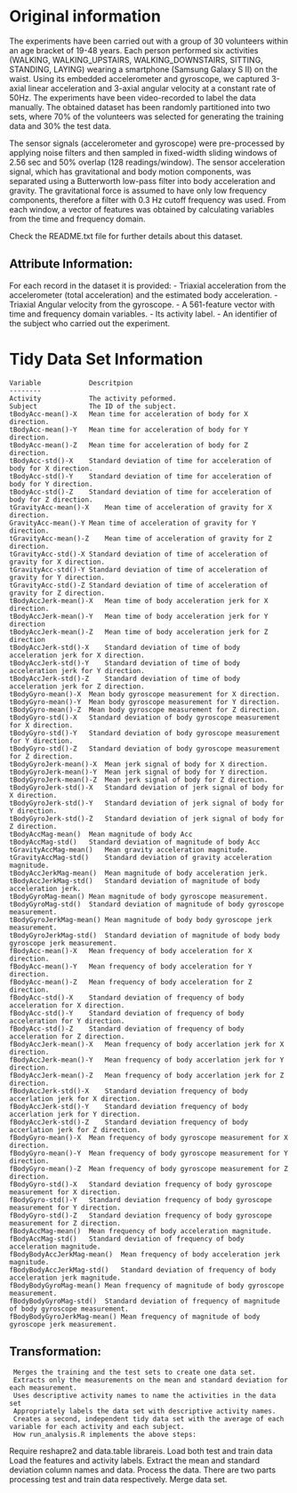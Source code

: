 Original information
=====================
The experiments have been carried out with a group of 30 volunteers within an age bracket of 19-48 years. 
Each person performed six activities (WALKING, WALKING_UPSTAIRS, WALKING_DOWNSTAIRS, SITTING, STANDING, LAYING) 
wearing a smartphone (Samsung Galaxy S II) on the waist. Using its embedded accelerometer and gyroscope, 
we captured 3-axial linear acceleration and 3-axial angular velocity at a constant rate of 50Hz. 
The experiments have been video-recorded to label the data manually. 
The obtained dataset has been randomly partitioned into two sets, where 70% of the volunteers was selected 
for generating the training data and 30% the test data. 

The sensor signals (accelerometer and gyroscope) were pre-processed by applying noise filters and then sampled 
in fixed-width sliding windows of 2.56 sec and 50% overlap (128 readings/window). 
The sensor acceleration signal, which has gravitational and body motion components, 
was separated using a Butterworth low-pass filter into body acceleration and gravity. 
The gravitational force is assumed to have only low frequency components, 
therefore a filter with 0.3 Hz cutoff frequency was used. From each window, 
a vector of features was obtained by calculating variables from the time and frequency domain. 

Check the README.txt file for further details about this dataset.


Attribute Information:
----------------------
For each record in the dataset it is provided: 
    - Triaxial acceleration from the accelerometer (total acceleration) and the estimated body acceleration. 
    - Triaxial Angular velocity from the gyroscope. 
    - A 561-feature vector with time and frequency domain variables. 
    - Its activity label. 
    - An identifier of the subject who carried out the experiment.


Tidy Data Set Information
==========================
    Variable	        Descritpion
    --------
    Activity	        The activity peformed.
    Subject	            The ID of the subject.
    tBodyAcc-mean()-X	Mean time for acceleration of body for X direction.
    tBodyAcc-mean()-Y   Mean time for acceleration of body for Y direction.
    tBodyAcc-mean()-Z	Mean time for acceleration of body for Z direction.
    tBodyAcc-std()-X	Standard deviation of time for acceleration of body for X direction.
    tBodyAcc-std()-Y	Standard deviation of time for acceleration of body for Y direction.
    tBodyAcc-std()-Z	Standard deviation of time for acceleration of body for Z direction.
    tGravityAcc-mean()-X	Mean time of acceleration of gravity for X direction.
    GravityAcc-mean()-Y	Mean time of acceleration of gravity for Y direction.
    tGravityAcc-mean()-Z	Mean time of acceleration of gravity for Z direction.
    tGravityAcc-std()-X	Standard deviation of time of acceleration of gravity for X direction.
    tGravityAcc-std()-Y	Standard deviation of time of acceleration of gravity for Y direction.
    tGravityAcc-std()-Z	Standard deviation of time of acceleration of gravity for Z direction.
    tBodyAccJerk-mean()-X	Mean time of body acceleration jerk for X direction.
    tBodyAccJerk-mean()-Y	Mean time of body acceleration jerk for Y direction
    tBodyAccJerk-mean()-Z	Mean time of body acceleration jerk for Z direction
    tBodyAccJerk-std()-X	Standard deviation of time of body acceleration jerk for X direction.
    tBodyAccJerk-std()-Y	Standard deviation of time of body acceleration jerk for Y direction.
    tBodyAccJerk-std()-Z	Standard deviation of time of body acceleration jerk for Z direction.
    tBodyGyro-mean()-X	Mean body gyroscope measurement for X direction.
    tBodyGyro-mean()-Y	Mean body gyroscope measurement for Y direction.
    tBodyGyro-mean()-Z	Mean body gyroscope measurement for Z direction.
    tBodyGyro-std()-X	Standard deviation of body gyroscope measurement for X direction.
    tBodyGyro-std()-Y	Standard deviation of body gyroscope measurement for Y direction.
    tBodyGyro-std()-Z	Standard deviation of body gyroscope measurement for Z direction.
    tBodyGyroJerk-mean()-X	Mean jerk signal of body for X direction.
    tBodyGyroJerk-mean()-Y	Mean jerk signal of body for Y direction.
    tBodyGyroJerk-mean()-Z	Mean jerk signal of body for Z direction.
    tBodyGyroJerk-std()-X	Standard deviation of jerk signal of body for X direction.
    tBodyGyroJerk-std()-Y	Standard deviation of jerk signal of body for Y direction.
    tBodyGyroJerk-std()-Z	Standard deviation of jerk signal of body for Z direction.
    tBodyAccMag-mean()	Mean magnitude of body Acc
    tBodyAccMag-std()	Standard deviation of magnitude of body Acc
    tGravityAccMag-mean()	Mean gravity acceleration magnitude.
    tGravityAccMag-std()	Standard deviation of gravity acceleration magnitude.
    tBodyAccJerkMag-mean()	Mean magnitude of body acceleration jerk.
    tBodyAccJerkMag-std()	Standard deviation of magnitude of body acceleration jerk.
    tBodyGyroMag-mean()	Mean magnitude of body gyroscope measurement.
    tBodyGyroMag-std()	Standard deviation of magnitude of body gyroscope measurement.
    tBodyGyroJerkMag-mean()	Mean magnitude of body body gyroscope jerk measurement.
    tBodyGyroJerkMag-std()	Standard deviation of magnitude of body body gyroscope jerk measurement.
    fBodyAcc-mean()-X	Mean frequency of body acceleration for X direction.
    fBodyAcc-mean()-Y	Mean frequency of body acceleration for Y direction.
    fBodyAcc-mean()-Z	Mean frequency of body acceleration for Z direction.
    fBodyAcc-std()-X	Standard deviation of frequency of body acceleration for X direction.
    fBodyAcc-std()-Y	Standard deviation of frequency of body acceleration for Y direction.
    fBodyAcc-std()-Z	Standard deviation of frequency of body acceleration for Z direction.
    fBodyAccJerk-mean()-X	Mean frequency of body accerlation jerk for X direction.
    fBodyAccJerk-mean()-Y	Mean frequency of body accerlation jerk for Y direction.
    fBodyAccJerk-mean()-Z	Mean frequency of body accerlation jerk for Z direction.
    fBodyAccJerk-std()-X	Standard deviation frequency of body accerlation jerk for X direction.
    fBodyAccJerk-std()-Y	Standard deviation frequency of body accerlation jerk for Y direction.
    fBodyAccJerk-std()-Z	Standard deviation frequency of body accerlation jerk for Z direction.
    fBodyGyro-mean()-X	Mean frequency of body gyroscope measurement for X direction.
    fBodyGyro-mean()-Y	Mean frequency of body gyroscope measurement for Y direction.
    fBodyGyro-mean()-Z	Mean frequency of body gyroscope measurement for Z direction.
    fBodyGyro-std()-X	Standard deviation frequency of body gyroscope measurement for X direction.
    fBodyGyro-std()-Y	Standard deviation frequency of body gyroscope measurement for Y direction.
    fBodyGyro-std()-Z	Standard deviation frequency of body gyroscope measurement for Z direction.
    fBodyAccMag-mean()	Mean frequency of body acceleration magnitude.
    fBodyAccMag-std()	Standard deviation of frequency of body acceleration magnitude.
    fBodyBodyAccJerkMag-mean()	Mean frequency of body acceleration jerk magnitude.
    fBodyBodyAccJerkMag-std()	Standard deviation of frequency of body acceleration jerk magnitude.
    fBodyBodyGyroMag-mean()	Mean frequency of magnitude of body gyroscope measurement.
    fBodyBodyGyroMag-std()	Standard deviation of frequency of magnitude of body gyroscope measurement.
    fBodyBodyGyroJerkMag-mean()	Mean frequency of magnitude of body gyroscope jerk measurement.

Transformation:
---------------



     Merges the training and the test sets to create one data set.
     Extracts only the measurements on the mean and standard deviation for each measurement.
     Uses descriptive activity names to name the activities in the data set
     Appropriately labels the data set with descriptive activity names.
     Creates a second, independent tidy data set with the average of each variable for each activity and each subject.
     How run_analysis.R implements the above steps:

Require reshapre2 and data.table librareis.
Load both test and train data
Load the features and activity labels.
Extract the mean and standard deviation column names and data.
Process the data. There are two parts processing test and train data respectively.
Merge data set.


